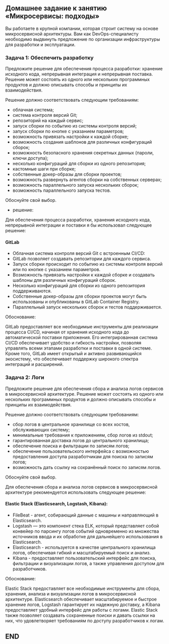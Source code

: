 ## Домашнее задание к занятию «Микросервисы: подходы»

Вы работаете в крупной компании, которая строит систему на основе микросервисной архитектуры. Вам как DevOps-специалисту необходимо выдвинуть предложение по организации инфраструктуры для разработки и эксплуатации.

### Задача 1: Обеспечить разработку
Предложите решение для обеспечения процесса разработки: хранение исходного кода, непрерывная интеграция и непрерывная поставка. Решение может состоять из одного или нескольких программных продуктов и должно описывать способы и принципы их взаимодействия.

Решение должно соответствовать следующим требованиям:

* облачная система;
* система контроля версий Git;
* репозиторий на каждый сервис;
* запуск сборки по событию из системы контроля версий;
* запуск сборки по кнопке с указанием параметров;
* возможность привязать настройки к каждой сборке;
* возможность создания шаблонов для различных конфигураций сборок;
* возможность безопасного хранения секретных данных (пароли, ключи доступа);
* несколько конфигураций для сборки из одного репозитория;
* кастомные шаги при сборке;
* собственные докер-образы для сборки проектов;
* возможность развернуть агентов сборки на собственных серверах;
* возможность параллельного запуска нескольких сборок;
* возможность параллельного запуска тестов.


Обоснуйте свой выбор.

* решение:
 
Для обеспечения процесса разработки, хранения исходного кода, непрерывной интеграции и поставки я бы использовал следующее решение:

#### GitLab
- Облачная система контроля версий Git с встроенным CI/CD:
- GitLab позволяет создавать репозитории для каждого сервиса.
- Запуск сборки происходит по событию из системы контроля версий или по кнопке с указанием параметров.
- Возможность привязать настройки к каждой сборке и создавать шаблоны для различных конфигураций сборок.
- Несколько конфигураций для сборки из одного репозитория поддерживаются.
- Собственные докер-образы для сборки проектов могут быть использованы и опубликованы в GitLab Container Registry.
- Параллельный запуск нескольких сборок и тестов поддерживается.

Обоснование:

GitLab предоставляет все необходимые инструменты для реализации процесса CI/CD, 
начиная от хранения исходного кода до автоматической поставки приложения. 
Его интегрированная система CI/CD обеспечивает удобство и гибкость настройки, 
позволяя управлять всеми этапами разработки и поставки в одной системе. 
Кроме того, GitLab имеет открытый и активно развивающийся экосистему, 
что обеспечивает поддержку широкого спектра интеграций и расширений.


### Задача 2: Логи
Предложите решение для обеспечения сбора и анализа логов сервисов в микросервисной архитектуре. Решение может состоять из одного или нескольких программных продуктов и должно описывать способы и принципы их взаимодействия.

Решение должно соответствовать следующим требованиям:

* сбор логов в центральное хранилище со всех хостов, обслуживающих систему;
* минимальные требования к приложениям, сбор логов из stdout;
* гарантированная доставка логов до центрального хранилища;
* обеспечение поиска и фильтрации по записям логов;
* обеспечение пользовательского интерфейса с возможностью предоставления доступа разработчикам для поиска по записям логов;
* возможность дать ссылку на сохранённый поиск по записям логов.


Обоснуйте свой выбор.



Для обеспечения сбора и анализа логов сервисов в микросервисной архитектуре рекомендуется использовать следующее решение:

#### Elastic Stack (Elasticsearch, Logstash, Kibana):
- FileBeat - агент, собирающий данные с машины и направляющий в Elasticsearch.
- Logstash — это компонент стека ELK, который представляет собой конвейер по парсингу логов событий одновременно из множества источников ввода и их обработке для дальнейшего использования в Elasticsearch.
- Elasticsearch - используется в качестве центрального хранилища логов, обеспечивая гибкий и масштабируемый поиск и анализ.
- Kibana - предоставляет пользовательский интерфейс для поиска, фильтрации и визуализации логов, а также управления доступом для разработчиков.

Обоснование:

Elastic Stack предоставляет все необходимые инструменты для сбора, хранения, анализа и визуализации логов в микросервисной архитектуре. 
Elasticsearch обеспечивает масштабируемое и быстрое хранение логов, 
Logstash гарантирует их надежную доставку, а Kibana предоставляет удобный интерфейс для работы с логами. 
Elastic Stack также позволяет создавать сохраненные поиски и давать ссылки на них, что удовлетворяет требованиям по доступу разработчиков к логам.

## END